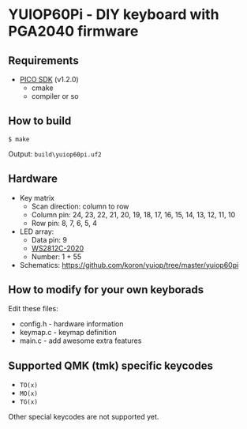 # YUIOP60Pi - DIY keyboard with PGA2040 firmware

## Requirements

* [PICO SDK][picosdk] (v1.2.0)
  * cmake
  * compiler or so

[picosdk]:https://github.com/raspberrypi/pico-sdk

## How to build

```console
$ make
```

Output: `build\yuiop60pi.uf2`

## Hardware

* Key matrix
    * Scan direction: column to row
    * Column pin: 24, 23, 22, 21, 20, 19, 18, 17, 16, 15, 14, 13, 12, 11, 10
    * Row pin: 8, 7, 6, 5, 4
* LED array:
    * Data pin: 9
    * [WS2812C-2020][ws2812c]
    * Number: 1 + 55
* Schematics: <https://github.com/koron/yuiop/tree/master/yuiop60pi>

[ws2812c]:https://akizukidenshi.com/catalog/g/gI-15068/

## How to modify for your own keyborads

Edit these files:

* config.h - hardware information
* keymap.c - keymap definition
* main.c - add awesome extra features

## Supported QMK (tmk) specific keycodes

* `TO(x)`
* `MO(x)`
* `TG(x)`

Other special keycodes are not supported yet.
